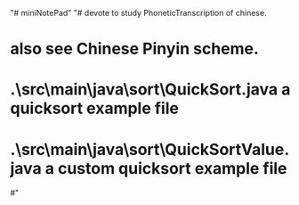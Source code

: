 "# miniNotePad" 
"# devote to study PhoneticTranscription of chinese. 
 # also see Chinese Pinyin scheme.
 # .\src\main\java\sort\QuickSort.java   	a quicksort example file
 # .\src\main\java\sort\QuickSortValue.java     a custom quicksort example file
 #" 
